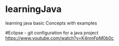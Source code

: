 # learningJava
learning java basic Concepts with examples

#Eclipse - git configuration for a java project
https://www.youtube.com/watch?v=K4nmFpM0b0c


